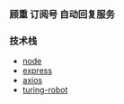 ### 顾重 订阅号 自动回复服务

### 技术栈
* [node](http://nodejs.cn/api/)
* [express](https://expressjs.com/en/4x/api.html)
* [axios](https://github.com/axios/axios)
* [turing-robot](https://www.kancloud.cn/turing/www-tuling123-com/718227)